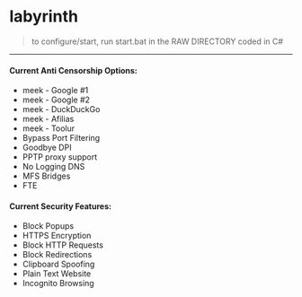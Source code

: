 # labyrinth
>to configure/start, run start.bat in the RAW DIRECTORY
>coded in C#

---
#### Current Anti Censorship Options:
  * meek - Google #1
  * meek - Google #2
  * meek - DuckDuckGo
  * meek - Afilias
  * meek - Toolur
  * Bypass Port Filtering
  * Goodbye DPI
  * PPTP proxy support
  * No Logging DNS
  * MFS Bridges
  * FTE
  
#### Current Security Features:
  * Block Popups
  * HTTPS Encryption
  * Block HTTP Requests
  * Block Redirections
  * Clipboard Spoofing
  * Plain Text Website
  * Incognito Browsing
